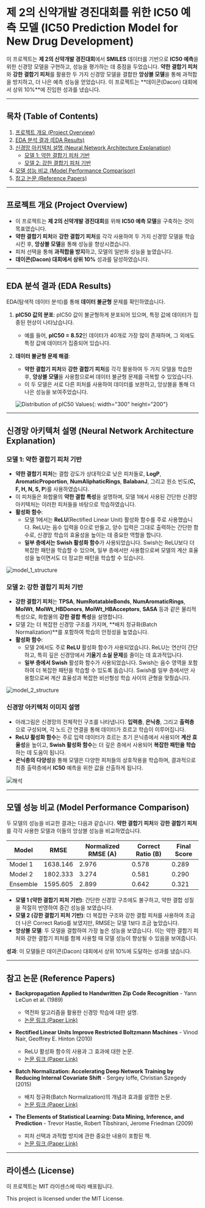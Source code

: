 # 제 2의 신약개발 경진대회를 위한 IC50 예측 모델 (IC50 Prediction Model for New Drug Development)

이 프로젝트는 **제 2의 신약개발 경진대회**에서 **SMILES** 데이터를 기반으로 **IC50 예측**을 위한 신경망 모델을 구현하고, 성능을 평가하는 데 중점을 두었습니다. **약한 결합기 피처**와 **강한 결합기 피처**를 활용한 두 가지 신경망 모델을 결합한 **앙상블 모델**을 통해 과적합을 방지하고, 더 나은 예측 성능을 얻었습니다. 이 프로젝트는 **데이콘(Dacon) 대회에서 상위 10%**에 진입한 성과를 냈습니다.

---





## 목차 (Table of Contents)
1. [프로젝트 개요 (Project Overview)](#프로젝트-개요-project-overview)
2. [EDA 분석 결과 (EDA Results)](#eda-분석-결과-eda-results)
3. [신경망 아키텍처 설명 (Neural Network Architecture Explanation)](#신경망-아키텍처-설명-neural-network-architecture-explanation)
   - [모델 1: 약한 결합기 피처 기반](#모델-1-약한-결합기-피처-기반)
   - [모델 2: 강한 결합기 피처 기반](#모델-2-강한-결합기-피처-기반)
4. [모델 성능 비교 (Model Performance Comparison)](#모델-성능-비교-model-performance-comparison)
5. [참고 논문 (Reference Papers)](#참고-논문-reference-papers)

---

## 프로젝트 개요 (Project Overview)

- 이 프로젝트는 **제 2의 신약개발 경진대회**를 위해 **IC50 예측 모델**을 구축하는 것이 목표였습니다.
- **약한 결합기 피처**와 **강한 결합기 피처**를 각각 사용하여 두 가지 신경망 모델을 학습시킨 후, **앙상블 모델**을 통해 성능을 향상시켰습니다.
- 피처 선택을 통해 **과적합을 방지**하고, 모델의 일반화 성능을 높였습니다.
- **데이콘(Dacon) 대회에서 상위 10%** 성과를 달성하였습니다.

---

## EDA 분석 결과 (EDA Results)

EDA(탐색적 데이터 분석)를 통해 **데이터 불균형** 문제를 확인하였습니다.

1. **pIC50 값의 분포**: pIC50 값이 불균형하게 분포되어 있으며, 특정 값에 데이터가 집중된 현상이 나타났습니다.
   - 예를 들어, **pIC50 = 8.52**인 데이터가 40개로 가장 많이 존재하며, 그 외에도 특정 값에 데이터가 집중되어 있습니다.
2. **데이터 불균형 문제 해결**:
   - **약한 결합기 피처**와 **강한 결합기 피처**를 각각 활용하여 두 가지 모델을 학습한 후, **앙상블 모델**을 사용함으로써 데이터 불균형 문제를 극복할 수 있었습니다.
   - 이 두 모델은 서로 다른 피처를 사용하여 데이터를 보완하고, 앙상블을 통해 더 나은 성능을 보여주었습니다.
  
   ![Distribution of pIC50 Values](https://github.com/user-attachments/assets/37f5947b-1b10-46e7-9499-7f83a37dfef7){: width="300" height="200"}

---


## 신경망 아키텍처 설명 (Neural Network Architecture Explanation)

### 모델 1: 약한 결합기 피처 기반
- **약한 결합기 피처**는 결합 강도가 상대적으로 낮은 피처들로, **LogP**, **AromaticProportion**, **NumAliphaticRings**, **BalabanJ**, 그리고 원소 빈도(**C, F, H, N, S, P**)를 사용하였습니다.
- 이 피처들은 화합물의 **약한 결합 특성**을 설명하며, 모델 1에서 사용된 간단한 신경망 아키텍처는 이러한 피처들을 바탕으로 학습하였습니다.
- **활성화 함수**: 
  - 모델 1에서는 **ReLU**(Rectified Linear Unit) 활성화 함수를 주로 사용했습니다. ReLU는 음수 입력을 0으로 만들고, 양수 입력은 그대로 출력하는 간단한 함수로, 신경망 학습의 효율성을 높이는 데 중요한 역할을 합니다.
  - **일부 층에서는 Swish 활성화 함수**가 사용되었습니다. Swish는 ReLU보다 더 복잡한 패턴을 학습할 수 있으며, 일부 층에서만 사용함으로써 모델의 계산 효율성을 높이면서도 더 정교한 패턴을 학습할 수 있습니다.

![model_1_structure](https://github.com/user-attachments/assets/93836bde-095c-43a7-bbaa-2355f3d4a1dd)

### 모델 2: 강한 결합기 피처 기반
- **강한 결합기 피처**는 **TPSA**, **NumRotatableBonds**, **NumAromaticRings**, **MolWt**, **MolWt_HBDonors**, **MolWt_HBAcceptors**, **SASA** 등과 같은 물리적 특성으로, 화합물의 **강한 결합 특성**을 설명합니다.
- 모델 2는 더 복잡한 신경망 구조를 가지며, **배치 정규화(Batch Normalization)**를 포함하여 학습의 안정성을 높였습니다.
- **활성화 함수**:
  - 모델 2에서도 주로 **ReLU** 활성화 함수가 사용되었습니다. ReLU는 연산이 간단하고, 특히 깊은 신경망에서 **기울기 소실 문제**를 줄이는 데 효과적입니다.
  - **일부 층에서 Swish** 활성화 함수가 사용되었습니다. Swish는 음수 영역을 포함하여 더 복잡한 패턴을 학습할 수 있도록 돕습니다. Swish를 일부 층에서만 사용함으로써 계산 효율성과 복잡한 비선형성 학습 사이의 균형을 맞췄습니다.

![model_2_structure](https://github.com/user-attachments/assets/4da271fe-42a4-4add-8585-9480f8747c31)

### 신경망 아키텍처 이미지 설명
- 아래그림은 신경망의 전체적인 구조를 나타냅니다. **입력층**, **은닉층**, 그리고 **출력층**으로 구성되며, 각 노드 간 연결을 통해 데이터가 흐르고 학습이 이루어집니다.
- **ReLU 활성화 함수**는 주로 입력 데이터가 흐르는 초기 은닉층에서 사용되어 **계산 효율성**을 높이고, **Swish 활성화 함수**는 더 깊은 층에서 사용되어 **복잡한 패턴을 학습**하는 데 도움이 됩니다.
- **은닉층의 다양성**을 통해 모델은 다양한 피처들의 상호작용을 학습하며, 결과적으로 최종 출력층에서 **IC50** 예측을 위한 값을 산출하게 됩니다.

![해석](https://github.com/user-attachments/assets/75e76720-36c4-401e-8b0b-9ec537f05d5e)



---

## 모델 성능 비교 (Model Performance Comparison)

두 모델의 성능을 비교한 결과는 다음과 같습니다. **약한 결합기 피처**와 **강한 결합기 피처**를 각각 사용한 모델과 이들의 앙상블 성능을 비교하였습니다.

| Model     | RMSE        | Normalized RMSE (A) | Correct Ratio (B) | Final Score |
|-----------|-------------|---------------------|-------------------|-------------|
| Model 1   | 1638.146    | 2.976               | 0.578             | 0.289       |
| Model 2   | 1802.333    | 3.274               | 0.581             | 0.290       |
| Ensemble  | 1595.605    | 2.899               | 0.642             | 0.321       |

- **모델 1 (약한 결합기 피처 기반)**: 간단한 신경망 구조에도 불구하고, 약한 결합 성질을 적절히 반영하여 중간 성능을 보였습니다.
- **모델 2 (강한 결합기 피처 기반)**: 더 복잡한 구조와 강한 결합 피처를 사용하여 조금 더 나은 Correct Ratio를 보였지만, RMSE는 모델 1보다 조금 높았습니다.
- **앙상블 모델**: 두 모델을 결합하여 가장 높은 성능을 보였습니다. 이는 약한 결합기 피처와 강한 결합기 피처를 함께 사용할 때 모델 성능이 향상될 수 있음을 보여줍니다.

**성과**: 이 모델들은 데이콘(Dacon) 대회에서 상위 10%에 도달하는 성과를 냈습니다.

---

## 참고 논문 (Reference Papers)

- **Backpropagation Applied to Handwritten Zip Code Recognition** - Yann LeCun et al. (1989)
   - 역전파 알고리즘을 활용한 신경망 학습에 대한 설명.
   - [논문 링크 (Paper Link)](http://yann.lecun.com/exdb/publis/pdf/lecun-89e.pdf)

- **Rectified Linear Units Improve Restricted Boltzmann Machines** - Vinod Nair, Geoffrey E. Hinton (2010)
   - ReLU 활성화 함수의 사용과 그 효과에 대한 논문.
   - [논문 링크 (Paper Link)](https://www.cs.toronto.edu/~hinton/absps/reluICML.pdf)

- **Batch Normalization: Accelerating Deep Network Training by Reducing Internal Covariate Shift** - Sergey Ioffe, Christian Szegedy (2015)
   - 배치 정규화(Batch Normalization)의 개념과 효과를 설명한 논문.
   - [논문 링크 (Paper Link)](https://arxiv.org/pdf/1502.03167.pdf)

- **The Elements of Statistical Learning: Data Mining, Inference, and Prediction** - Trevor Hastie, Robert Tibshirani, Jerome Friedman (2009)
   - 피처 선택과 과적합 방지에 관한 중요한 내용이 포함된 책.
   - [논문 링크 (Paper Link)](https://web.stanford.edu/~hastie/ElemStatLearn/)

---

## 라이센스 (License)
이 프로젝트는 MIT 라이센스에 따라 배포됩니다.

This project is licensed under the MIT License.
